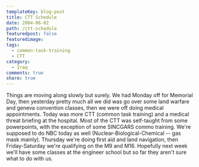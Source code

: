 ```yaml
---
templateKey: blog-post
title: CTT Schedule
date: 2004-06-02
path: /ctt-schedule
featuredpost: false
featuredimage:
tags:
  - common-task-training
  - CTT
category:
  - Iraq
comments: true
share: true
---
```


Things are moving along slowly but surely. We had Monday off for Memorial Day, then yesterday pretty much all we did was go over some land warfare and geneva convention classes, then we were off doing medical appointments. Today was more CTT (common task training) and a medical threat briefing at the hospital. Most of the CTT was self-taught from some powerpoints, with the exception of some SINCGARS commo training. We're supposed to do NBC today as well (Nuclear-Biological-Chemical -- gas mask mainly). Thursday we're doing first aid and land navigation, then Friday-Saturday we're qualifying on the M9 and M16. Hopefully next week we'll have some classes at the engineer school but so far they aren't sure what to do with us.
